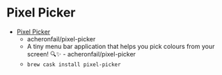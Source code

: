 # Pixel Picker
- [Pixel Picker](https://github.com/acheronfail/pixel-picker)
  -  acheronfail/pixel-picker
  - A tiny menu bar application that helps you pick colours from your screen! 🔍✨ - acheronfail/pixel-picker
  - `brew cask install pixel-picker`
